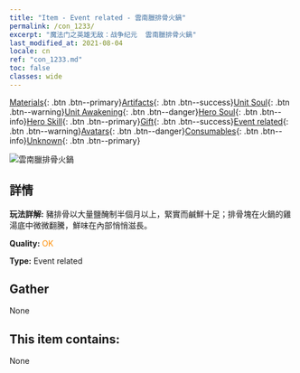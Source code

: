```yaml
---
title: "Item - Event related - 雲南臘排骨火鍋"
permalink: /con_1233/
excerpt: "魔法门之英雄无敌：战争纪元  雲南臘排骨火鍋"
last_modified_at: 2021-08-04
locale: cn
ref: "con_1233.md"
toc: false
classes: wide
---
```

 [Materials](/ItemsCN/){: .btn .btn--primary}[Artifacts](/ItemsCN/Artifacts/){: .btn .btn--success}[Unit Soul](/ItemsCN/UnitSoul/){: .btn .btn--warning}[Unit Awakening](/ItemsCN/UnitAwakening/){: .btn .btn--danger}[Hero Soul](/ItemsCN/HeroSoul/){: .btn .btn--info}[Hero Skill](/ItemsCN/HeroSkill/){: .btn .btn--primary}[Gift](/ItemsCN/Gift/){: .btn .btn--success}[Event related](/ItemsCN/Events/){: .btn .btn--warning}[Avatars](/ItemsCN/Avatars/){: .btn .btn--danger}[Consumables](/ItemsCN/Consumables/){: .btn .btn--info}[Unknown](/ItemsCN/Unknown/){: .btn .btn--primary}

 ![雲南臘排骨火鍋](/images/t/i_81531221.png)

## 詳情
 **玩法詳解:** 豬排骨以大量鹽醃制半個月以上，緊實而鹹鮮十足；排骨塊在火鍋的雞湯底中微微翻騰，鮮味在內部悄悄滋長。

 **Quality:** <span style="color: #FF8C00">OK</span>

 **Type:** Event related

## Gather

  None

## This item contains:

  None


